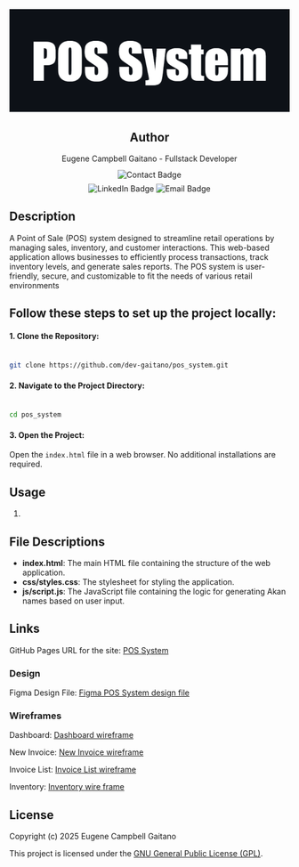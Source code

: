 <div align="center">
    <img src="./media/images/pos_system_banner.png" alt="banner_img">
</div>
<div align="center">
    <h2>Author</h2>
</div>
<div align="center">
  Eugene Campbell Gaitano - Fullstack Developer
</div>
<div align="center" style="margin-top: 12px;">
    <img alt="Contact Badge" src="https://img.shields.io/badge/Contanct_me_through-grey">
</div>
<div align="center" style="margin-top: 8px;">
    <img alt="LinkedIn Badge" src="https://img.shields.io/badge/LinkedIn-blue">
    <img alt="Email Badge" src="https://img.shields.io/badge/Email-red">
</div>

## Description

A Point of Sale (POS) system designed to streamline retail operations by managing sales, inventory, and customer interactions. This web-based application allows businesses to efficiently process transactions, track inventory levels, and generate sales reports. The POS system is user-friendly, secure, and customizable to fit the needs of various retail environments

## Follow these steps to set up the project locally:

#### 1. Clone the Repository:

```bash

git clone https://github.com/dev-gaitano/pos_system.git
```

#### 2. Navigate to the Project Directory:

```bash

cd pos_system
```

#### 3. Open the Project:

Open the `index.html` file in a web browser. No additional installations are required.

## Usage

1.

## File Descriptions

- **index.html**: The main HTML file containing the structure of the web application.
- **css/styles.css**: The stylesheet for styling the application.
- **js/script.js**: The JavaScript file containing the logic for generating Akan names based on user input.

## Links

GitHub Pages URL for the site: [POS System](https://www.example.com)

### Design

Figma Design File: [Figma POS System design file](https://www.example.com)

### Wireframes

Dashboard: [Dashboard wireframe](https://wireframe.cc/pH34k1)

New Invoice: [New Invoice wireframe](https://wireframe.cc/rzkpSo)

Invoice List: [Invoice List wireframe](https://wireframe.cc/sEVtzE)

Inventory: [Inventory wire frame](https://wireframe.cc/xfH3UD)

## License

Copyright (c) 2025 Eugene Campbell Gaitano

This project is licensed under the [GNU General Public License (GPL)](./LICENSE.md).
